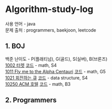 # Algorithm-study-log
사용 언어 - java   
문제 출처 : programmers, baekjoon, leetcode  
  

## 1. BOJ  
백준 난이도 - P(플래티넘), G(골드), S(실버), B(브론즈)  
[1002 터렛](https://www.acmicpc.net/problem/1002) [코드](https://github.com/mataeLee/Algorithm-study/blob/master/BOJ/BOJ_1002.java) - math, S4  
[1011 Fly me to the Alpha Centauri](https://www.acmicpc.net/problem/1011) [코드](https://github.com/mataeLee/Algorithm-study/blob/master/BOJ/BOJ_1011.java) - math, G5  
[1021 회전하는 큐](https://www.acmicpc.net/problem/1021) [코드](https://github.com/mataeLee/Algorithm-study/blob/master/BOJ/BOJ_1021.java) - data structure, S4  
[10250 ACM 호텔](https://www.acmicpc.net/problem/10250) [코드](https://github.com/mataeLee/Algorithm-study/blob/master/BOJ/BOJ_10250.java) - math, B3  



## 2. Programmers

